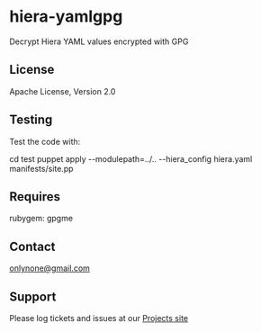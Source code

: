 hiera-yamlgpg
=============

Decrypt Hiera YAML values encrypted with GPG

License
-------

Apache License, Version 2.0

Testing
-------

Test the code with:

  cd test
  puppet apply --modulepath=../.. --hiera_config hiera.yaml manifests/site.pp


Requires
--------

rubygem: gpgme

Contact
-------

onlynone@gmail.com

Support
-------

Please log tickets and issues at our [Projects site](https://github.com/onlynone/hiera-yamlgpg)
